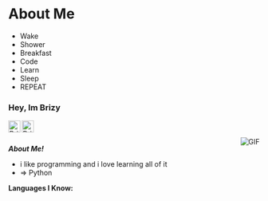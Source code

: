 # About Me
 - Wake
- Shower
- Breakfast
- Code
- Learn
- Sleep
- REPEAT
<h3 title="hehehe"> Hey, Im Brizy</h3>

<a href="https://www.instagram.com/Brizy/">
  <img align="left" alt="Brizy's Instagram" width="24px" src="https://cdn.jsdelivr.net/npm/simple-icons@v3/icons/instagram.svg" />
</a>
<a href="https://twitter.com/Brizy.sh">
  <img align="left" alt="Brizy's Twitter" width="24px" src="https://cdn.jsdelivr.net/npm/simple-icons@3.13.0/icons/twitter.svg" />
</a>




<br />
<br />

  <img align="right" alt="GIF" src="https://i.pinimg.com/originals/e4/26/70/e426702edf874b181aced1e2fa5c6cde.gif" code/>

***About Me!***
- i like programming and i love learning all of it
- => Python




**Languages I Know:**  

